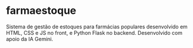 # farmaestoque
Sistema de gestão de estoques para farmácias populares desenvolvido em HTML, CSS e JS no front, e Python Flask no backend. Desenvolvido com apoio da IA Gemini.
